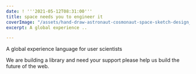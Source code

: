 ```yaml
---
date: ! '''2021-05-12T08:31:00'''
title: space needs you to engineer it
coverImage: "/assets/hand-draw-astronaut-cosmonaut-space-sketch-design_1035-20320.jpeg"
excerpt: A global experience ..

---
```

A global experience language for user scientists

We are building a library and need your support please help us build the future of the web.